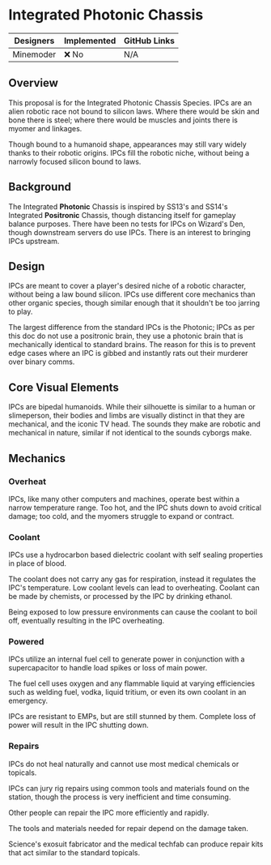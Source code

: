 # Integrated Photonic Chassis
| Designers | Implemented | GitHub Links |
|-----------|-------------|-------------|
| Minemoder | :x: No      | N/A         |

## Overview
This proposal is for the Integrated Photonic Chassis Species. IPCs are an alien robotic race not bound to silicon laws. Where there would be skin and bone there is steel; where there would be muscles and joints there is myomer and linkages.

Though bound to a humanoid shape, appearances may still vary widely thanks to their robotic origins. IPCs fill the robotic niche, without being a narrowly focused silicon bound to laws.

## Background
The Integrated **Photonic** Chassis is inspired by SS13's and SS14's Integrated **Positronic** Chassis, though distancing itself for gameplay balance purposes.
There have been no tests for IPCs on Wizard's Den, though downstream servers do use IPCs. There is an interest to bringing IPCs upstream.

## Design
IPCs are meant to cover a player's desired niche of a robotic character, without being a law bound silicon. IPCs use different core mechanics than other organic species, though similar enough that it shouldn't be too jarring to play.

The largest difference from the standard IPCs is the Photonic; IPCs as per this doc do not use a positronic brain, they use a photonic brain that is mechanically identical to standard brains. The reason for this is to prevent edge cases where an IPC is gibbed and instantly rats out their murderer over binary comms.

## Core Visual Elements
IPCs are bipedal humanoids. While their silhouette is similar to a human or slimeperson, their bodies and limbs are visually distinct in that they are mechanical, and the iconic TV head. The sounds they make are robotic and mechanical in nature, similar if not identical to the sounds cyborgs make.

## Mechanics
### Overheat
IPCs, like many other computers and machines, operate best within a narrow temperature range. Too hot, and the IPC shuts down to avoid critical damage; too cold, and the myomers struggle to expand or contract.

### Coolant
IPCs use a hydrocarbon based dielectric coolant with self sealing properties in place of blood.

The coolant does not carry any gas for respiration, instead it regulates the IPC's temperature. Low coolant levels can lead to overheating. Coolant can be made by chemists, or processed by the IPC by drinking ethanol.

Being exposed to low pressure environments can cause the coolant to boil off, eventually resulting in the IPC overheating.

### Powered
IPCs utilize an internal fuel cell to generate power in conjunction with a supercapacitor to handle load spikes or loss of main power.

The fuel cell uses oxygen and any flammable liquid at varying efficiencies such as welding fuel, vodka, liquid tritium, or even its own coolant in an emergency.

IPCs are resistant to EMPs, but are still stunned by them. Complete loss of power will result in the IPC shutting down.

### Repairs
IPCs do not heal naturally and cannot use most medical chemicals or topicals.

IPCs can jury rig repairs using common tools and materials found on the station, though the process is very inefficient and time consuming.

Other people can repair the IPC more efficiently and rapidly.

The tools and materials needed for repair depend on the damage taken.

Science's exosuit fabricator and the medical techfab can produce repair kits that act similar to the standard topicals.